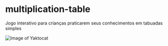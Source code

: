 # multiplication-table
Jogo interativo para crianças praticarem seus conhecimentos em tabuadas simples

![Image of Yaktocat](https://octodex.github.com/images/yaktocat.png)
